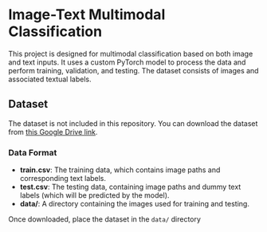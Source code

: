 # Image-Text Multimodal Classification

This project is designed for multimodal classification based on both image and text inputs. It uses a custom PyTorch model to process the data and perform training, validation, and testing. The dataset consists of images and associated textual labels.

## Dataset

The dataset is not included in this repository. You can download the dataset from [this Google Drive link]([https://drive.google.com/file/d/1Y9JpEf_Y22bZYqm6YbmFkorjmG2m_9bo/view?usp=sharing]).

### Data Format
- **train.csv**: The training data, which contains image paths and corresponding text labels.
- **test.csv**: The testing data, containing image paths and dummy text labels (which will be predicted by the model).
- **data/**: A directory containing the images used for training and testing.

Once downloaded, place the dataset in the `data/` directory

